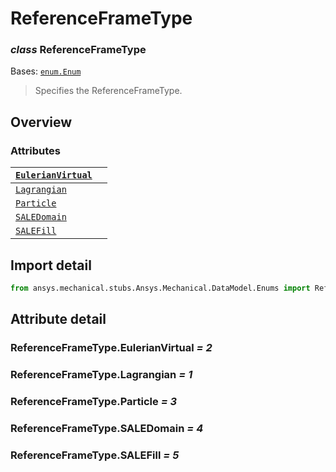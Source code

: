 <a id="referenceframetype"></a>

# ReferenceFrameType

<a id="ReferenceFrameType"></a>

### *class* ReferenceFrameType

Bases: [`enum.Enum`](https://docs.python.org/3/library/enum.html#enum.Enum)

> Specifies the ReferenceFrameType.

> <!-- !! processed by numpydoc !! -->

<a id="overview"></a>

## Overview

### Attributes

| [`EulerianVirtual`](#ReferenceFrameType.EulerianVirtual)   |    |
|------------------------------------------------------------|----|
| [`Lagrangian`](#ReferenceFrameType.Lagrangian)             |    |
| [`Particle`](#ReferenceFrameType.Particle)                 |    |
| [`SALEDomain`](#ReferenceFrameType.SALEDomain)             |    |
| [`SALEFill`](#ReferenceFrameType.SALEFill)                 |    |

<a id="import-detail"></a>

## Import detail

```python
from ansys.mechanical.stubs.Ansys.Mechanical.DataModel.Enums import ReferenceFrameType
```

<a id="attribute-detail"></a>

## Attribute detail

<a id="ReferenceFrameType.EulerianVirtual"></a>

### ReferenceFrameType.EulerianVirtual *= 2*

<a id="ReferenceFrameType.Lagrangian"></a>

### ReferenceFrameType.Lagrangian *= 1*

<a id="ReferenceFrameType.Particle"></a>

### ReferenceFrameType.Particle *= 3*

<a id="ReferenceFrameType.SALEDomain"></a>

### ReferenceFrameType.SALEDomain *= 4*

<a id="ReferenceFrameType.SALEFill"></a>

### ReferenceFrameType.SALEFill *= 5*
